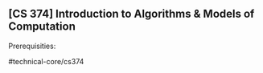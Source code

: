 ## [CS 374] Introduction to Algorithms & Models of Computation

Prerequisities:


#technical-core/cs374